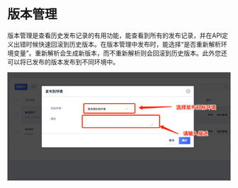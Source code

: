 # 版本管理

版本管理是查看历史发布记录的有用功能，能查看到所有的发布记录，并在API定义出错时候快速回滚到历史版本。在版本管理中发布时，能选择“是否重新解析环境变量”。重新解析会生成新版本，而不重新解析则会回滚到历史版本。此外您还可以将已发布的版本发布到不同环境中。

![版本管理](/images/openAPI/envManagement.png)


